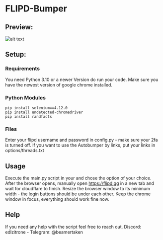 # FLIPD-Bumper

## Preview:

![alt text](https://cdn.discordapp.com/attachments/1054003274111520868/1169394331644330155/image.png?ex=65553e56&is=6542c956&hm=abfe036e57c07534645ccb311944cbf2a80b05baa1c9061b062302714f6cb307&)

## Setup:

### Requirements
You need Python 3.10 or a newer Version do run your code.
Make sure you have the newest version of google chrome installed.

### Python Modules
```
pip install selenium==4.12.0
pip install undetected-chromedriver
pip install randfacts
```

### Files
Enter your flipd username and password in config.py - make sure your 2fa is turned off.
If you want to use the Autobumper by links, put your links in options/threads.txt

## Usage

Execute the main.py script in your and chose the option of your choice.
After the browser opens, manually open https://flipd.gg in a new tab and wait for cloudflare to finish.
Resize the browser window to its minimum width - the login buttons should be under each other.
Keep the chrome window in focus, everything should work fine now.

## Help

If you need any help with the script feel free to reach out.
Discord: edlzitrone    -    Telegram: @beamertaken

